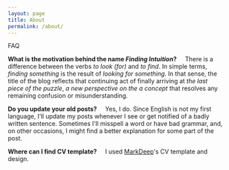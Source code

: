 ```yaml
---
layout: page
title: About
permalink: /about/
---
```



<p class="h2">FAQ</p>

**What is the motivation behind the name *Finding Intuition*?** &nbsp; &nbsp;
There is a difference between the verbs *to look (for)* and *to find*. In simple
terms, *finding something* is the result of *looking for something*. In that
sense, the title of the blog reflects that continuing act of finally arriving
at *the last piece of the puzzle*, *a new perspective on the a concept*
that resolves any remaining confusion or misunderstanding.

**Do you update your old posts?** &nbsp; &nbsp; Yes, I do. Since English is
not my first language, I'll update my posts whenever I see or get notified of a
badly written sentence. Sometimes I'll misspell a word or have bad grammar, and,
on other occasions, I might find a better explanation for some part of the post.

**Where can I find CV template?** &nbsp; &nbsp; I used [MarkDeep](https://casual-effects.com/morgan/cv.md.html)'s CV template and design.
